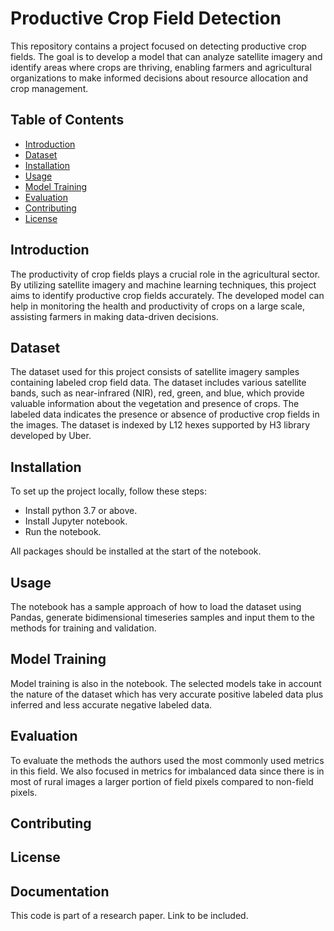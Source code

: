 # Productive Crop Field Detection

This repository contains a project focused on detecting productive crop fields. The goal is to develop a model that can analyze satellite imagery and identify areas where crops are thriving, enabling farmers and agricultural organizations to make informed decisions about resource allocation and crop management.

## Table of Contents

- [Introduction](#introduction)
- [Dataset](#dataset)
- [Installation](#installation)
- [Usage](#usage)
- [Model Training](#model-training)
- [Evaluation](#evaluation)
- [Contributing](#contributing)
- [License](#license)

## Introduction

The productivity of crop fields plays a crucial role in the agricultural sector. By utilizing satellite imagery and machine learning techniques, this project aims to identify productive crop fields accurately. The developed model can help in monitoring the health and productivity of crops on a large scale, assisting farmers in making data-driven decisions.

## Dataset

The dataset used for this project consists of satellite imagery samples containing labeled crop field data. The dataset includes various satellite bands, such as near-infrared (NIR), red, green, and blue, which provide valuable information about the vegetation and presence of crops. The labeled data indicates the presence or absence of productive crop fields in the images. The dataset is indexed by L12 hexes supported by H3 library developed by Uber.

## Installation

To set up the project locally, follow these steps:
- Install python 3.7 or above.
- Install Jupyter notebook.
- Run the notebook.

All packages should be installed at the start of the notebook.

## Usage
The notebook has a sample approach of how to load the dataset using Pandas, generate bidimensional timeseries samples and input them to the methods for training and validation.

## Model Training
Model training is also in the notebook. The selected models take in account the nature of the dataset which has very accurate positive labeled data plus inferred and less accurate negative labeled data.

## Evaluation
To evaluate the methods the authors used the most commonly used metrics in this field. We also focused in metrics for imbalanced data since there is in most of rural images a larger portion of field pixels compared to non-field pixels.

## Contributing

## License

## Documentation
This code is part of a research paper. Link to be included.


